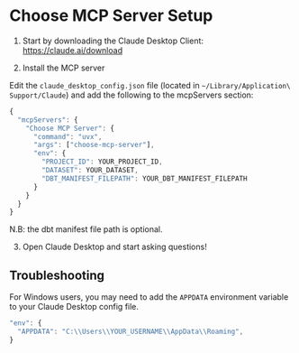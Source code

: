 # Choose MCP Server Setup

1. Start by downloading the Claude Desktop Client: https://claude.ai/download

2. Install the MCP server

Edit the `claude_desktop_config.json` file (located in `~/Library/Application\ Support/Claude`) and add the following to the mcpServers section:

```javascript
{
  "mcpServers": {
    "Choose MCP Server": {
      "command": "uvx",
      "args": ["choose-mcp-server"],
      "env": {
        "PROJECT_ID": YOUR_PROJECT_ID,
        "DATASET": YOUR_DATASET,
        "DBT_MANIFEST_FILEPATH": YOUR_DBT_MANIFEST_FILEPATH
      }
    }
  }
}
```

N.B: the dbt manifest file path is optional.

3. Open Claude Desktop and start asking questions!

## Troubleshooting

For Windows users, you may need to add the `APPDATA` environment variable to your Claude Desktop config file.

```javascript
"env": {
  "APPDATA": "C:\\Users\\YOUR_USERNAME\\AppData\\Roaming",
}
```
